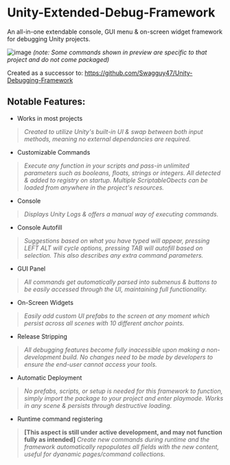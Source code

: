 # Unity-Extended-Debug-Framework
An all-in-one extendable console, GUI menu &amp; on-screen widget framework for debugging Unity projects.

![image](https://github.com/user-attachments/assets/c0a5400e-547c-4310-86c5-fabc02917a2d)
*(note: Some commands shown in preview are specific to that project and do not come packaged)*

Created as a successor to:
https://github.com/Swagguy47/Unity-Debugging-Framework

## Notable Features:
- Works in most projects
> *Created to utilize Unity's built-in UI & swap between both input methods, meaning no external dependancies are required.*
- Customizable Commands
> *Execute any function in your scripts and pass-in unlimited parameters such as booleans, floats, strings or integers. All detected & added to registry on startup. Multiple ScriptableObects can be loaded from anywhere in the project's resources.*
- Console
> *Displays Unity Logs & offers a manual way of executing commands.*
- Console Autofill
> *Suggestions based on what you have typed will appear, pressing LEFT ALT will cycle options, pressing TAB will autofill based on selection.*
> *This also describes any extra command parameters.*
- GUI Panel
> *All commands get automatically parsed into submenus & buttons to be easily accessed through the UI, maintaining full functionality.*
- On-Screen Widgets
> *Easily add custom UI prefabs to the screen at any moment which persist across all scenes with 10 different anchor points.*
- Release Stripping
> *All debugging features become fully inacessible upon making a non-development build. No changes need to be made by developers to ensure the end-user cannot access your tools.*
- Automatic Deployment
> *No prefabs, scripts, or setup is needed for this framework to function, simply import the package to your project and enter playmode. Works in any scene & persists through destructive loading.*
- Runtime command registering
> **[This aspect is still under active development, and may not function fully as intended]**
> *Create new commands during runtime and the framework automatically repopulates all fields with the new content, useful for dyanamic pages/command collections.*
